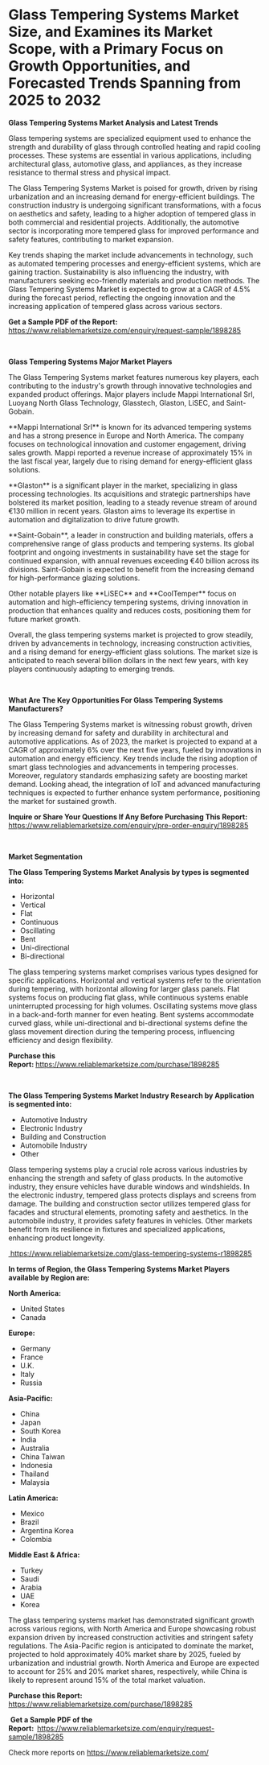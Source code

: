 <p><h1>Glass Tempering Systems Market Size, and Examines its Market Scope, with a Primary Focus on Growth Opportunities, and Forecasted Trends Spanning from 2025 to 2032</h1></p><p><strong>Glass Tempering Systems Market Analysis and Latest Trends</strong></p>
<p><p>Glass tempering systems are specialized equipment used to enhance the strength and durability of glass through controlled heating and rapid cooling processes. These systems are essential in various applications, including architectural glass, automotive glass, and appliances, as they increase resistance to thermal stress and physical impact.</p><p>The Glass Tempering Systems Market is poised for growth, driven by rising urbanization and an increasing demand for energy-efficient buildings. The construction industry is undergoing significant transformations, with a focus on aesthetics and safety, leading to a higher adoption of tempered glass in both commercial and residential projects. Additionally, the automotive sector is incorporating more tempered glass for improved performance and safety features, contributing to market expansion.</p><p>Key trends shaping the market include advancements in technology, such as automated tempering processes and energy-efficient systems, which are gaining traction. Sustainability is also influencing the industry, with manufacturers seeking eco-friendly materials and production methods. The Glass Tempering Systems Market is expected to grow at a CAGR of 4.5% during the forecast period, reflecting the ongoing innovation and the increasing application of tempered glass across various sectors.</p></p>
<p><strong>Get a Sample PDF of the Report:&nbsp;</strong> <a href="https://www.reliablemarketsize.com/enquiry/request-sample/1898285?utm_campaign=1845&utm_medium=2&utm_source=Github&utm_content=ia&utm_term=16022025&utm_id=glass-tempering-systems">https://www.reliablemarketsize.com/enquiry/request-sample/1898285</a></p>
<p>&nbsp;</p>
<p><strong>Glass Tempering Systems Major Market Players</strong></p>
<p><p>The Glass Tempering Systems market features numerous key players, each contributing to the industry's growth through innovative technologies and expanded product offerings. Major players include Mappi International Srl, Luoyang North Glass Technology, Glasstech, Glaston, LiSEC, and Saint-Gobain.</p><p>**Mappi International Srl** is known for its advanced tempering systems and has a strong presence in Europe and North America. The company focuses on technological innovation and customer engagement, driving sales growth. Mappi reported a revenue increase of approximately 15% in the last fiscal year, largely due to rising demand for energy-efficient glass solutions.</p><p>**Glaston** is a significant player in the market, specializing in glass processing technologies. Its acquisitions and strategic partnerships have bolstered its market position, leading to a steady revenue stream of around €130 million in recent years. Glaston aims to leverage its expertise in automation and digitalization to drive future growth.</p><p>**Saint-Gobain**, a leader in construction and building materials, offers a comprehensive range of glass products and tempering systems. Its global footprint and ongoing investments in sustainability have set the stage for continued expansion, with annual revenues exceeding €40 billion across its divisions. Saint-Gobain is expected to benefit from the increasing demand for high-performance glazing solutions.</p><p>Other notable players like **LiSEC** and **CoolTemper** focus on automation and high-efficiency tempering systems, driving innovation in production that enhances quality and reduces costs, positioning them for future market growth.</p><p>Overall, the glass tempering systems market is projected to grow steadily, driven by advancements in technology, increasing construction activities, and a rising demand for energy-efficient glass solutions. The market size is anticipated to reach several billion dollars in the next few years, with key players continuously adapting to emerging trends.</p></p>
<p>&nbsp;</p>
<p><strong>What Are The Key Opportunities For Glass Tempering Systems Manufacturers?</strong></p>
<p><p>The Glass Tempering Systems market is witnessing robust growth, driven by increasing demand for safety and durability in architectural and automotive applications. As of 2023, the market is projected to expand at a CAGR of approximately 6% over the next five years, fueled by innovations in automation and energy efficiency. Key trends include the rising adoption of smart glass technologies and advancements in tempering processes. Moreover, regulatory standards emphasizing safety are boosting market demand. Looking ahead, the integration of IoT and advanced manufacturing techniques is expected to further enhance system performance, positioning the market for sustained growth.</p></p>
<p><strong>Inquire or Share Your Questions If Any Before Purchasing This Report:</strong> <a href="https://www.reliablemarketsize.com/enquiry/pre-order-enquiry/1898285?utm_campaign=1845&utm_medium=2&utm_source=Github&utm_content=ia&utm_term=16022025&utm_id=glass-tempering-systems">https://www.reliablemarketsize.com/enquiry/pre-order-enquiry/1898285</a></p>
<p>&nbsp;</p>
<p><strong>Market Segmentation</strong></p>
<p><strong>The Glass Tempering Systems Market Analysis by types is segmented into:</strong></p>
<p><ul><li>Horizontal</li><li>Vertical</li><li>Flat</li><li>Continuous</li><li>Oscillating</li><li>Bent</li><li>Uni-directional</li><li>Bi-directional</li></ul></p>
<p><p>The glass tempering systems market comprises various types designed for specific applications. Horizontal and vertical systems refer to the orientation during tempering, with horizontal allowing for larger glass panels. Flat systems focus on producing flat glass, while continuous systems enable uninterrupted processing for high volumes. Oscillating systems move glass in a back-and-forth manner for even heating. Bent systems accommodate curved glass, while uni-directional and bi-directional systems define the glass movement direction during the tempering process, influencing efficiency and design flexibility.</p></p>
<p><strong>Purchase this Report:&nbsp;</strong><a href="https://www.reliablemarketsize.com/purchase/1898285?utm_campaign=1845&utm_medium=2&utm_source=Github&utm_content=ia&utm_term=16022025&utm_id=glass-tempering-systems">https://www.reliablemarketsize.com/purchase/1898285</a></p>
<p>&nbsp;</p>
<p><strong>The Glass Tempering Systems Market Industry Research by Application is segmented into:</strong></p>
<p><ul><li>Automotive Industry</li><li>Electronic Industry</li><li>Building and Construction</li><li>Automobile Industry</li><li>Other</li></ul></p>
<p><p>Glass tempering systems play a crucial role across various industries by enhancing the strength and safety of glass products. In the automotive industry, they ensure vehicles have durable windows and windshields. In the electronic industry, tempered glass protects displays and screens from damage. The building and construction sector utilizes tempered glass for facades and structural elements, promoting safety and aesthetics. In the automobile industry, it provides safety features in vehicles. Other markets benefit from its resilience in fixtures and specialized applications, enhancing product longevity.</p></p>
<p><a href="https://www.reliablemarketsize.com/glass-tempering-systems-r1898285?utm_campaign=1845&utm_medium=2&utm_source=Github&utm_content=ia&utm_term=16022025&utm_id=glass-tempering-systems">&nbsp;https://www.reliablemarketsize.com/glass-tempering-systems-r1898285</a></p>
<p><strong>In terms of Region, the Glass Tempering Systems Market Players available by Region are:</strong></p>
<p>
    <p> <strong> North America: </strong>
        <ul>
            <li>United States</li>
            <li>Canada</li>
        </ul>
        </p> 
    <p> <strong> Europe: </strong>
        <ul>
            <li>Germany</li>
            <li>France</li>
            <li>U.K.</li>
            <li>Italy</li>
            <li>Russia</li>
        </ul>
        </p> 
    <p> <strong> Asia-Pacific: </strong>
        <ul>
            <li>China</li>
            <li>Japan</li>
            <li>South Korea</li>
            <li>India</li>
            <li>Australia</li>
            <li>China Taiwan</li>
            <li>Indonesia</li>
            <li>Thailand</li>
            <li>Malaysia</li>
        </ul>
        </p> 
    <p> <strong> Latin America: </strong>
        <ul>
            <li>Mexico</li>
            <li>Brazil</li>
            <li>Argentina Korea</li>
            <li>Colombia</li>
        </ul>
        </p> 
    <p> <strong> Middle East & Africa: </strong>
        <ul>
            <li>Turkey</li>
            <li>Saudi</li>
            <li>Arabia</li>
            <li>UAE</li>
            <li>Korea</li>
        </ul>
    </p>
    </p>
<p><p>The glass tempering systems market has demonstrated significant growth across various regions, with North America and Europe showcasing robust expansion driven by increased construction activities and stringent safety regulations. The Asia-Pacific region is anticipated to dominate the market, projected to hold approximately 40% market share by 2025, fueled by urbanization and industrial growth. North America and Europe are expected to account for 25% and 20% market shares, respectively, while China is likely to represent around 15% of the total market valuation.</p></p>
<p><strong>Purchase this Report: </strong><a href="https://www.reliablemarketsize.com/purchase/1898285?utm_campaign=1845&utm_medium=2&utm_source=Github&utm_content=ia&utm_term=16022025&utm_id=glass-tempering-systems">https://www.reliablemarketsize.com/purchase/1898285</a></p>
<p>&nbsp;<strong>Get a Sample PDF of the Report:&nbsp;&nbsp;</strong><a href="https://www.reliablemarketsize.com/enquiry/request-sample/1898285?utm_campaign=1845&utm_medium=2&utm_source=Github&utm_content=ia&utm_term=16022025&utm_id=glass-tempering-systems">https://www.reliablemarketsize.com/enquiry/request-sample/1898285</a></p>
<p><strong></strong></p>
<p>Check more reports on <a href="https://www.reliablemarketsize.com/?utm_campaign=1845&utm_medium=2&utm_source=Github&utm_content=ia&utm_term=16022025&utm_id=glass-tempering-systems">https://www.reliablemarketsize.com/</a></p>